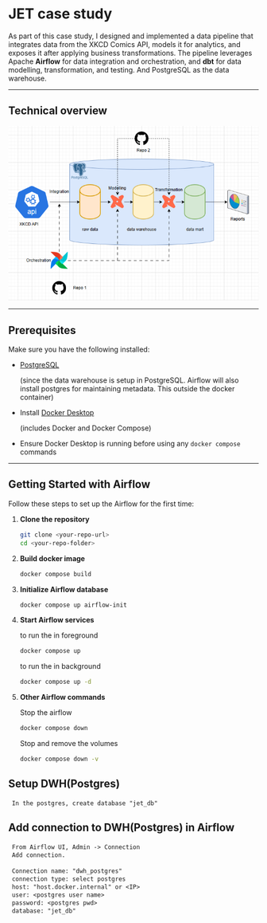 # JET case study

As part of this case study, I designed and implemented a data pipeline that integrates data from the XKCD Comics API, models it for analytics, and exposes it after applying business transformations. 
The pipeline leverages Apache **Airflow** for data integration and orchestration, and **dbt** for data modelling, transformation, and testing. And PostgreSQL as the data warehouse. 

---
## Technical overview

![technical overview](images/overview.png)

---
## Prerequisites

Make sure you have the following installed:

- [PostgreSQL](https://www.postgresql.org/download/) 

     (since the data warehouse is setup in PostgreSQL. Airflow will also install postgres for maintaining metadata. This outside the docker container)

- Install [Docker Desktop](https://www.docker.com/products/docker-desktop/) 

     (includes Docker and Docker Compose)
- Ensure Docker Desktop is running before using any `docker compose` commands

---

## Getting Started with Airflow

Follow these steps to set up the Airflow for the first time:

1. **Clone the repository**
   ```bash
   git clone <your-repo-url>
   cd <your-repo-folder>

2. **Build docker image**
     ```bash
     docker compose build
     ```

3. **Initialize Airflow database**
     ```bash
     docker compose up airflow-init
     ```

4. **Start Airflow services**
    
    to run the in foreground
     ```bash
     docker compose up 
     ```
     to run the in background
     ```bash
     docker compose up -d
     ```

4. **Other Airflow commands**
     
     Stop the airflow
     ```bash
     docker compose down 
     ```

     Stop and remove the volumes
     ```bash
     docker compose down -v
     ```
## Setup DWH(Postgres)

     In the postgres, create database "jet_db"

## Add connection to DWH(Postgres) in Airflow 

     From Airflow UI, Admin -> Connection
     Add connection. 

     Connection name: "dwh_postgres"
     connection type: select postgres
     host: "host.docker.internal" or <IP>
     user: <postgres user name>
     password: <postgres pwd>
     database: "jet_db"